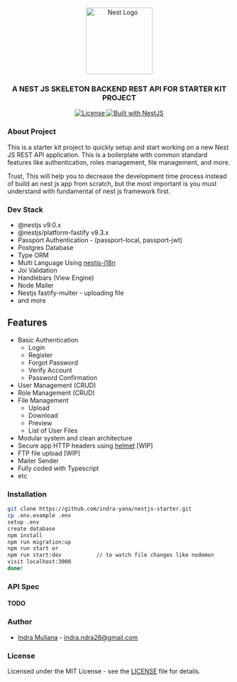 <h1 align="center"></h1>

<div align="center">
  <a href="http://nestjs.com/" target="_blank">
    <img src="https://nestjs.com/img/logo_text.svg" width="150" alt="Nest Logo" />
  </a>
</div>

<h3 align="center">A NEST JS SKELETON BACKEND REST API FOR STARTER KIT PROJECT </h3>

<div align="center">
  <a href="https://nestjs.com" target="_blank">
    <img src="https://img.shields.io/badge/license-MIT-brightgreen.svg" alt="License" />  
    <img src="https://img.shields.io/badge/built%20with-NestJs-red.svg" alt="Built with NestJS">
  </a>
</div>

### About Project

This is a starter kit project to quickly setup and start working on a new Nest JS REST API application. This is a boilerplate with common standard features like authentication, roles management, file management, and more. 

Trust, This will help you to decrease the development time process instead of build an nest js app from scratch, but the most important is you must understand with fundamental of nest js framework first. 

### Dev Stack

- @nestjs v9.0.x
- @nestjs/platform-fastify v9.3.x
- Passport Authentication - (passport-local, passport-jwt)
- Postgres Database
- Type ORM
- Multi Language Using [nestjs-i18n](https://nestjs-i18n.com) 
- Joi Validation
- Handlebars (View Engine)
- Node Mailer
- Nestjs fastify-multer - uploading file
- and more

## Features

- Basic Authentication
    - Login
    - Register
    - Forgot Password
    - Verify Account
    - Password Confirmation
- User Management (CRUD)
- Role Management (CRUD)
- File Management 
    - Upload
    - Download
    - Preview
    - List of User Files
- Modular system and clean architecture
- Secure app HTTP headers using [helmet](https://helmetjs.github.io) [WIP]
- FTP file upload [WIP]
- Mailer Sender
- Fully coded with Typescript
- etc

### Installation

```bash
git clone https://github.com/indra-yana/nestjs-starter.git
cp .env.example .env
setup .env
create database
npm install
npm run migration:up
npm run start or 
npm run start:dev           // to watch file changes like nodemon
visit localhost:3000  
done!      
```

### API Spec
#### TODO

### Author

- [Indra Muliana](https://github.com/indra-yana) - <a href="mailto:indra.ndra26@gmail.com" target="_blank">indra.ndra26@gmail.com</a>

### License

Licensed under the MIT License - see the [LICENSE](LICENSE) file for details.
